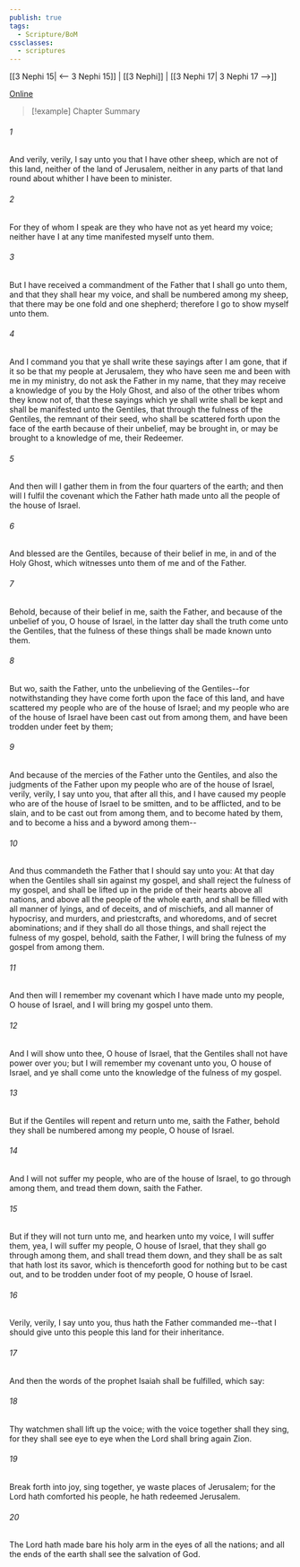 ```yaml
---
publish: true
tags:
  - Scripture/BoM
cssclasses:
  - scriptures
---
```

[[3 Nephi 15| <-- 3 Nephi 15]] | [[3 Nephi]] | [[3 Nephi 17| 3 Nephi 17 -->]]

[Online](https://churchofjesuschrist.org/study/scriptures/bofm/3-ne/16?lang=eng)

>[!example] Chapter Summary
>
###### 1
And verily, verily, I say unto you that I have other sheep, which are not of this land, neither of the land of Jerusalem, neither in any parts of that land round about whither I have been to minister.
###### 2
For they of whom I speak are they who have not as yet heard my voice; neither have I at any time manifested myself unto them.
###### 3
But I have received a commandment of the Father that I shall go unto them, and that they shall hear my voice, and shall be numbered among my sheep, that there may be one fold and one shepherd; therefore I go to show myself unto them.
###### 4
And I command you that ye shall write these sayings after I am gone, that if it so be that my people at Jerusalem, they who have seen me and been with me in my ministry, do not ask the Father in my name, that they may receive a knowledge of you by the Holy Ghost, and also of the other tribes whom they know not of, that these sayings which ye shall write shall be kept and shall be manifested unto the Gentiles, that through the fulness of the Gentiles, the remnant of their seed, who shall be scattered forth upon the face of the earth because of their unbelief, may be brought in, or may be brought to a knowledge of me, their Redeemer.
###### 5
And then will I gather them in from the four quarters of the earth; and then will I fulfil the covenant which the Father hath made unto all the people of the house of Israel.
###### 6
And blessed are the Gentiles, because of their belief in me, in and of the Holy Ghost, which witnesses unto them of me and of the Father.
###### 7
Behold, because of their belief in me, saith the Father, and because of the unbelief of you, O house of Israel, in the latter day shall the truth come unto the Gentiles, that the fulness of these things shall be made known unto them.
###### 8
But wo, saith the Father, unto the unbelieving of the Gentiles--for notwithstanding they have come forth upon the face of this land, and have scattered my people who are of the house of Israel; and my people who are of the house of Israel have been cast out from among them, and have been trodden under feet by them;
###### 9
And because of the mercies of the Father unto the Gentiles, and also the judgments of the Father upon my people who are of the house of Israel, verily, verily, I say unto you, that after all this, and I have caused my people who are of the house of Israel to be smitten, and to be afflicted, and to be slain, and to be cast out from among them, and to become hated by them, and to become a hiss and a byword among them--
###### 10
And thus commandeth the Father that I should say unto you: At that day when the Gentiles shall sin against my gospel, and shall reject the fulness of my gospel, and shall be lifted up in the pride of their hearts above all nations, and above all the people of the whole earth, and shall be filled with all manner of lyings, and of deceits, and of mischiefs, and all manner of hypocrisy, and murders, and priestcrafts, and whoredoms, and of secret abominations; and if they shall do all those things, and shall reject the fulness of my gospel, behold, saith the Father, I will bring the fulness of my gospel from among them.
###### 11
And then will I remember my covenant which I have made unto my people, O house of Israel, and I will bring my gospel unto them.
###### 12
And I will show unto thee, O house of Israel, that the Gentiles shall not have power over you; but I will remember my covenant unto you, O house of Israel, and ye shall come unto the knowledge of the fulness of my gospel.
###### 13
But if the Gentiles will repent and return unto me, saith the Father, behold they shall be numbered among my people, O house of Israel.
###### 14
And I will not suffer my people, who are of the house of Israel, to go through among them, and tread them down, saith the Father.
###### 15
But if they will not turn unto me, and hearken unto my voice, I will suffer them, yea, I will suffer my people, O house of Israel, that they shall go through among them, and shall tread them down, and they shall be as salt that hath lost its savor, which is thenceforth good for nothing but to be cast out, and to be trodden under foot of my people, O house of Israel.
###### 16
Verily, verily, I say unto you, thus hath the Father commanded me--that I should give unto this people this land for their inheritance.
###### 17
And then the words of the prophet Isaiah shall be fulfilled, which say:
###### 18
Thy watchmen shall lift up the voice; with the voice together shall they sing, for they shall see eye to eye when the Lord shall bring again Zion.
###### 19
Break forth into joy, sing together, ye waste places of Jerusalem; for the Lord hath comforted his people, he hath redeemed Jerusalem.
###### 20
The Lord hath made bare his holy arm in the eyes of all the nations; and all the ends of the earth shall see the salvation of God.




